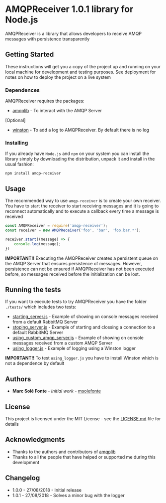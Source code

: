 # AMQPReceiver 1.0.1 library for Node.js

AMQPReceiver is a library that allows developers to receive AMQP messages with persistence transparently

## Getting Started

These instructions will get you a copy of the project up and running on your local machine for development and testing 
purposes. See deployment for notes on how to deploy the project on a live system

### Dependences

AMQPReceiver requires the packages:
- [amqplib](https://github.com/squaremo/amqp.node) - To interact with the AMQP Server

[Optional]
- [winston](https://github.com/winstonjs/winston) - To add a log to AMQPReceiver. By default there is no log


### Installing

If you already have `Node.js` and `npm` on your system you can install the library simply by downloading the 
distribution, unpack it and install in the usual fashion:

```
npm install amqp-receiver
```

## Usage

The recommended way to use `amqp-receiver` is to create your own receiver. You have to start the receiver to start 
receiving messages and it is going to reconnect automatically and to execute a callback every time a message is 
received

```js
const AMQPReceiver = require('amqp-receiver');
const receiver = new AMQPReceiver('foo', 'bar', 'foo.bar.*');

receiver.start((message) => {
    console.log(message);
})
```
**__IMPORTANT!!__** Executing the AMQPReceiver creates a persistent queue on the AMQP Server that ensures persistence of
messages. However, persistence can not be ensured if AMQPReceiver has not been executed before, so messages received 
before the initialization can be lost.

## Running the tests

If you want to execute tests to try AMQPReceiver you have the folder `./tests/` which includes two tests:
 * [starting_server.js](https://github.com/msolefonte/AMQPReceiver/blob/master/tests/starting_server.js) - Example of 
 showing on console messages received from a default RabbitMQ Server
 * [stoping_server.js](https://github.com/msolefonte/AMQPReceiver/blob/master/tests/stoping_server.js) - Example of 
 starting and clossing a connection to a default RabbitMQ Server
 * [using_custom_amqp_server.js](https://github.com/msolefonte/AMQPReceiver/blob/master/tests/using_custom_amqp_server.js) - 
 Example of showing on console messages received from a custom AMQP Server
 * [using_logger.js](https://github.com/msolefonte/AMQPReceiver/blob/master/tests/using_logger.js) - Example of logging 
 using a Winston logger
 
**__IMPORTANT!!__** To test `using_logger.js` you have to install Winston which is not a dependence by default

## Authors

* **Marc Solé Fonte** - *Initial work* - [msolefonte](https://github.com/msolefonte/)

## License

This project is licensed under the MIT License - see the 
[LICENSE.md](https://github.com/msolefonte/AMQPReceiver/blob/master/LICENSE.md) file for details

## Acknowledgments

* Thanks to the authors and contributors of [amqplib](https://github.com/squaremo/amqp.node)
* Thanks to all the people that have helped or supported me during this development

## Changelog

- 1.0.0 - 27/08/2018 - Initial release
- 1.0.1 - 27/08/2018 - Solves a minor bug with the logger
